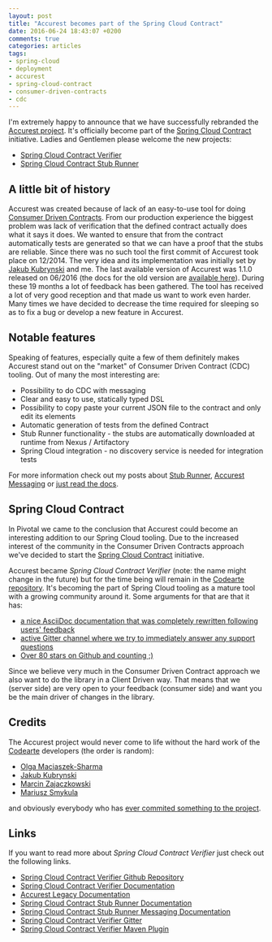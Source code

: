 ```yaml
---
layout: post
title: "Accurest becomes part of the Spring Cloud Contract"
date: 2016-06-24 18:43:07 +0200
comments: true
categories: articles
tags:
- spring-cloud
- deployment
- accurest
- spring-cloud-contract
- consumer-driven-contracts
- cdc
---
```


I'm extremely happy to announce that we have successfully rebranded the [Accurest project](https://codearte.github.io/accurest). It's officially become part of the [Spring Cloud Contract](https://github.com/spring-cloud/spring-cloud-contract) initiative. Ladies and Gentlemen please welcome the new projects:

* [Spring Cloud Contract Verifier](https://codearte.github.io/accurest/)
* [Spring Cloud Contract Stub Runner](https://codearte.github.io/accurest/#spring-cloud-contract-stub-runner)

<!-- more -->

## A little bit of history

Accurest was created because of lack of an easy-to-use tool for doing [Consumer Driven Contracts](https://martinfowler.com/articles/consumerDrivenContracts.html). From our production experience the biggest problem was lack of verification that the defined contract actually does what it says it does. We wanted to ensure that from the contract automatically tests are generated so that we can have a proof that the stubs are reliable. Since there was no such tool the first commit of Accurest took place on 12/2014. The very idea and its implementation was initially set by [Jakub Kubrynski](https://www.kubrynski.com/) and me. The last available version of Accurest was 1.1.0 released on 06/2016 (the docs for the old version are [available here](https://codearte.github.io/accurest/deprecated/)). During these 19 months a lot of feedback has been gathered. The tool has received a lot of very good reception and that made us want to work even harder. Many times we have decided to decrease the time required for sleeping so as to fix a bug or develop a new feature in Accurest.

## Notable features

Speaking of features, especially quite a few of them definitely makes Accurest stand out on the "market" of Consumer Driven Contract (CDC) tooling. Out of many the most interesting are:

- Possibility to do CDC with messaging
- Clear and easy to use, statically typed DSL
- Possibility to copy paste your current JSON file to the contract and only edit its elements
- Automatic generation of tests from the defined Contract
- Stub Runner functionality - the stubs are automatically downloaded at runtime from Nexus / Artifactory
- Spring Cloud integration - no discovery service is needed for integration tests

For more information check out my posts about [Stub Runner](https://toomuchcoding.com/blog/2016/04/06/accurest-stubrunner-released/), [Accurest Messaging](https://toomuchcoding.com/blog/2016/04/30/accurest-and-stub-runner-1-dot-1-0-dot-m3/) or [just read the docs](https://codearte.github.io/accurest/).

## Spring Cloud Contract

In Pivotal we came to the conclusion that Accurest could become an interesting addition to our Spring Cloud tooling. Due to the increased interest of the community in the Consumer Driven Contracts approach we've decided to start the [Spring Cloud Contract](https://github.com/spring-cloud/spring-cloud-contract) initiative.

Accurest became *Spring Cloud Contract Verifier* (note: the name might change in the future) but for the time being will remain in the [Codearte repository](https://github.com/Codearte). It's becoming the part of Spring Cloud tooling as a mature tool with a growing community around it. Some arguments for that are that it has:

- [a nice AsciiDoc documentation that was completely rewritten following users' feedback](https://codearte.github.io/accurest/)
- [active Gitter channel where we try to immediately answer any support questions](https://gitter.im/Codearte/accurest)
- [Over 80 stars on Github and counting ;)](https://github.com/Codearte/accurest/stargazers)

Since we believe very much in the Consumer Driven Contract approach we also want to do the library in a Client Driven way. That means that we (server side) are very open to your feedback (consumer side) and want you be the main driver of changes in the library.

## Credits

The Accurest project would never come to life without the hard work of the [Codearte](https://codearte.io) developers (the order is random):

- [Olga Maciaszek-Sharma](https://twitter.com/olga_maciaszek)
- [Jakub Kubrynski](https://www.kubrynski.com)
- [Marcin Zajaczkowski](https://solidsoft.wordpress.com/)
- [Mariusz Smykula](https://github.com/mariuszs)

and obviously everybody who has [ever commited something to the project](https://github.com/Codearte/accurest/graphs/contributors).

## Links

If you want to read more about *Spring Cloud Contract Verifier* just check out the following links.

- [Spring Cloud Contract Verifier Github Repository](https://github.com/Codearte/accurest)
- [Spring Cloud Contract Verifier Documentation](https://codearte.github.io/accurest)
- [Accurest Legacy Documentation](https://codearte.github.io/accurest/deprecated)
- [Spring Cloud Contract Stub Runner Documentation](https://codearte.github.io/accurest/#spring-cloud-contract-stub-runner)
- [Spring Cloud Contract Stub Runner Messaging Documentation](https://codearte.github.io/accurest/#stub-runner-for-messaging)
- [Spring Cloud Contract Verifier Gitter](https://gitter.im/Codearte/accurest)
- [Spring Cloud Contract Verifier Maven Plugin](https://github.com/Codearte/accurest-maven-plugin)
